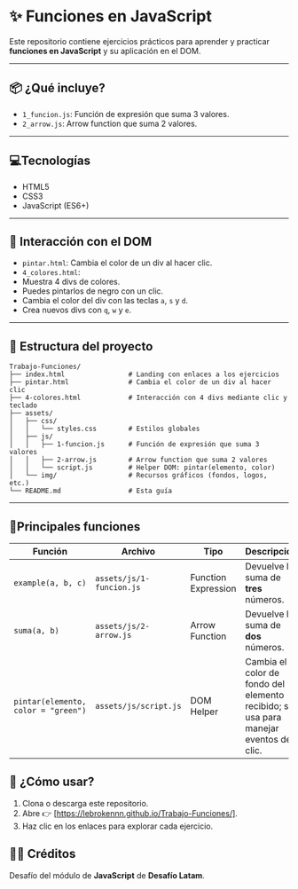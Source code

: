 # ✨ Funciones en JavaScript

Este repositorio contiene ejercicios prácticos para aprender y practicar **funciones en JavaScript** y su aplicación en el DOM.

--------------------------------------------------------------

## 📦 ¿Qué incluye?

  - `1_funcion.js`: Función de expresión que suma 3 valores.
  - `2_arrow.js`: Arrow function que suma 2 valores.

--------------------------------------------------------------

## 💻Tecnologías
- HTML5
- CSS3
- JavaScript (ES6+)

--------------------------------------------------------------

## 🎨 **Interacción con el DOM**

- `pintar.html`: Cambia el color de un div al hacer clic.
- `4_colores.html`:
- Muestra 4 divs de colores.
- Puedes pintarlos de negro con un clic.
- Cambia el color del div con las teclas `a`, `s` y `d`.
- Crea nuevos divs con `q`, `w` y `e`.

--------------------------------------------------------------


## 🧱 Estructura del proyecto
```
Trabajo-Funciones/
├── index.html                # Landing con enlaces a los ejercicios
├── pintar.html               # Cambia el color de un div al hacer clic
├── 4-colores.html            # Interacción con 4 divs mediante clic y teclado
├── assets/
│   ├── css/
│   │   └── styles.css        # Estilos globales
│   ├── js/
│   │   ├── 1-funcion.js      # Función de expresión que suma 3 valores
│   │   ├── 2-arrow.js        # Arrow function que suma 2 valores
│   │   └── script.js         # Helper DOM: pintar(elemento, color)
│   └── img/                  # Recursos gráficos (fondos, logos, etc.)
└── README.md                 # Esta guía
```
--------------------------------------------------------------

## 🧬Principales funciones

| Función                             | Archivo                  | Tipo                | Descripción                                                                          |
| ----------------------------------- | ------------------------ | ------------------- | ------------------------------------------------------------------------------------ |
| `example(a, b, c)`                  | `assets/js/1-funcion.js` | Function Expression | Devuelve la suma de **tres** números.                                                |
| `suma(a, b)`                        | `assets/js/2-arrow.js`   | Arrow Function      | Devuelve la suma de **dos** números.                                                 |
| `pintar(elemento, color = "green")` | `assets/js/script.js`    | DOM Helper          | Cambia el color de fondo del elemento recibido; se usa para manejar eventos de clic. |


## 🚀 ¿Cómo usar?
1. Clona o descarga este repositorio.
2. Abre 👉 [https://lebrokennn.github.io/Trabajo-Funciones/].
3. Haz clic en los enlaces para explorar cada ejercicio.

## 👩‍💻 Créditos
Desafío del módulo de **JavaScript** de **Desafío Latam**.
